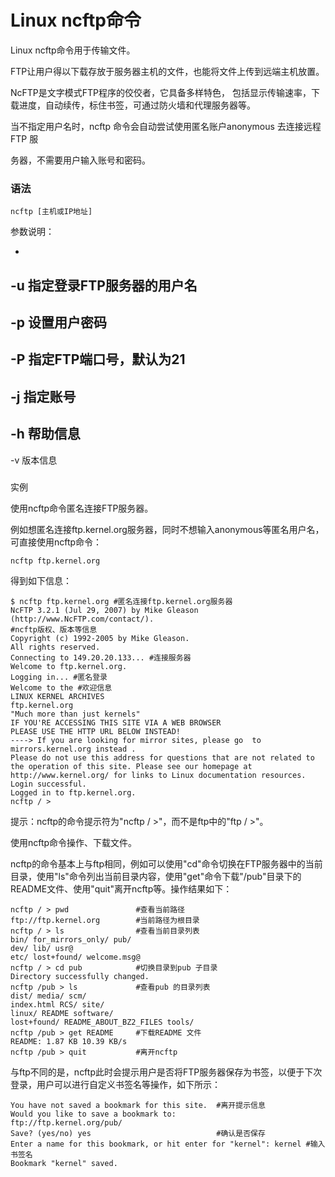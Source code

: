 # Linux ncftp命令

Linux ncftp命令用于传输文件。

FTP让用户得以下载存放于服务器主机的文件，也能将文件上传到远端主机放置。

NcFTP是文字模式FTP程序的佼佼者，它具备多样特色， 包括显示传输速率，下载进度，自动续传，标住书签，可通过防火墙和代理服务器等。

当不指定用户名时，ncftp 命令会自动尝试使用匿名账户anonymous 去连接远程FTP 服

务器，不需要用户输入账号和密码。

### 语法

    ncftp [主机或IP地址]

参数说明：

- 
-u 指定登录FTP服务器的用户名
- 
-p 设置用户密码
- 
-P 指定FTP端口号，默认为21
- 
-j 指定账号
- 
-h 帮助信息
- 
-v 版本信息 

### 
实例

使用ncftp命令匿名连接FTP服务器。

例如想匿名连接ftp.kernel.org服务器，同时不想输入anonymous等匿名用户名，可直接使用ncftp命令：

    ncftp ftp.kernel.org
    

得到如下信息：

    $ ncftp ftp.kernel.org #匿名连接ftp.kernel.org服务器  
    NcFTP 3.2.1 (Jul 29, 2007) by Mike Gleason (http://www.NcFTP.com/contact/).  
    #ncftp版权、版本等信息  
    Copyright (c) 1992-2005 by Mike Gleason.  
    All rights reserved.  
    Connecting to 149.20.20.133... #连接服务器  
    Welcome to ftp.kernel.org.  
    Logging in... #匿名登录  
    Welcome to the #欢迎信息  
    LINUX KERNEL ARCHIVES  
    ftp.kernel.org  
    "Much more than just kernels"  
    IF YOU'RE ACCESSING THIS SITE VIA A WEB BROWSER  
    PLEASE USE THE HTTP URL BELOW INSTEAD!  
    ----> If you are looking for mirror sites, please go  to mirrors.kernel.org instead .  
    Please do not use this address for questions that are not related to  
    the operation of this site. Please see our homepage at  
    http://www.kernel.org/ for links to Linux documentation resources.  
    Login successful.  
    Logged in to ftp.kernel.org.  
    ncftp / > 
    

提示：ncftp的命令提示符为"ncftp / >"，而不是ftp中的"ftp / >"。

使用ncftp命令操作、下载文件。

ncftp的命令基本上与ftp相同，例如可以使用"cd"命令切换在FTP服务器中的当前目录，使用"ls"命令列出当前目录内容，使用"get"命令下载"/pub"目录下的README文件、使用"quit"离开ncftp等。操作结果如下：

    ncftp / > pwd               #查看当前路径  
    ftp://ftp.kernel.org        #当前路径为根目录  
    ncftp / > ls                #查看当前目录列表  
    bin/ for_mirrors_only/ pub/  
    dev/ lib/ usr@  
    etc/ lost+found/ welcome.msg@  
    ncftp / > cd pub            #切换目录到pub 子目录  
    Directory successfully changed.  
    ncftp /pub > ls             #查看pub 的目录列表  
    dist/ media/ scm/  
    index.html RCS/ site/  
    linux/ README software/  
    lost+found/ README_ABOUT_BZ2_FILES tools/  
    ncftp /pub > get README     #下载README 文件  
    README: 1.87 KB 10.39 KB/s  
    ncftp /pub > quit           #离开ncftp 
    

与ftp不同的是，ncftp此时会提示用户是否将FTP服务器保存为书签，以便于下次登录，用户可以进行自定义书签名等操作，如下所示：

    You have not saved a bookmark for this site.  #离开提示信息  
    Would you like to save a bookmark to:  
    ftp://ftp.kernel.org/pub/  
    Save? (yes/no) yes                            #确认是否保存  
    Enter a name for this bookmark, or hit enter for "kernel": kernel #输入书签名  
    Bookmark "kernel" saved. 
    